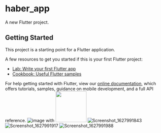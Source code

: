 # haber_app

A new Flutter project.

## Getting Started

This project is a starting point for a Flutter application.

A few resources to get you started if this is your first Flutter project:

- [Lab: Write your first Flutter app](https://flutter.dev/docs/get-started/codelab)
- [Cookbook: Useful Flutter samples](https://flutter.dev/docs/cookbook)

For help getting started with Flutter, view our
[online documentation](https://flutter.dev/docs), which offers tutorials,
samples, guidance on mobile development, and a full API reference.
![image](https://your-image-url.type) with <img src="![Screenshot_1627991843](https://user-images.githubusercontent.com/80921021/128011884-3acc98d9-26f9-4ba8-a6b5-a80a5f88ae3b.png)" width="100" height="100">
![Screenshot_1627991843](https://user-images.githubusercontent.com/80921021/128011884-3acc98d9-26f9-4ba8-a6b5-a80a5f88ae3b.png)
![Screenshot_1627991917](https://user-images.githubusercontent.com/80921021/128011902-fe581543-f7a8-4963-9c87-84c03b9df3bc.png)
![Screenshot_1627991988](https://user-images.githubusercontent.com/80921021/128011911-05617ef6-dad3-400f-aae2-966b512f08b6.png)
